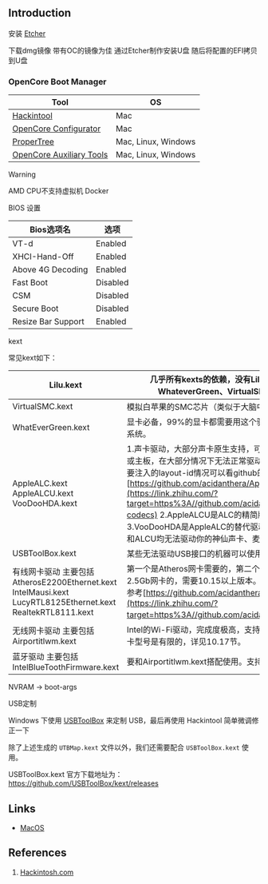 ## Introduction



安装 [Etcher](https://etcher.balena.io/)

下载dmg镜像 带有OC的镜像为佳 通过Etcher制作安装U盘 随后将配置的EFI拷贝到U盘

### OpenCore Boot Manager


| Tool                                                                       | OS                  |
| -------------------------------------------------------------------------- | ------------------- |
| [Hackintool](https://github.com/benbaker76/Hackintool)                     | Mac                 |
| [OpenCore Configurator](https://github.com/notiflux/OpenCore-Configurator) | Mac                 |
| [ProperTree](https://github.com/corpnewt/ProperTree)                       | Mac, Linux, Windows |
| [OpenCore Auxiliary Tools](https://github.com/ic005k/OCAuxiliaryTools)     | Mac, Linux, Windows |



> [!WARNING]
> 
> AMD CPU不支持虚拟机 Docker





BIOS 设置



 | Bios选项名         | 选项     |
 | ------------------ | -------- |
 | VT-d               | Enabled  |
 | XHCI-Hand-Off      | Enabled  |
 | Above 4G Decoding  | Enabled  |
 | Fast Boot          | Disabled |
 | CSM                | Disabled |
 | Secure Boot        | Disabled |
 | Resize Bar Support | Enabled  |



kext

常见kext如下：

| Lilu.kext                                                | 几乎所有kexts的依赖，没有Lilu就无法正常使用 AppleALC、WhateverGreen、VirtualSMC等。支持10.8以上系统。 |
| ------------------------------------------------------------ | ------------------------------------------------------------ |
| VirtualSMC.kext                                          | 模拟白苹果的SMC芯片（类似于大脑中枢），支持10.6以上系统。    |
| WhatEverGreen.kext                                       | 显卡必备，99%的显卡都需要用这个驱动，不管独显核显。支持10.8以上系统。 |
| AppleALC.kext AppleALCU.kext VooDooHDA.kext      | 1.声卡驱动，大部分声卡原生支持，可以驱动麦克风。注意，AMD的CPU或主板，在大部分情况下无法正常驱动麦克风。详细的原声声卡驱动以及需要注入的layout-id情况可以看github的原文链接：[https://github.com/acidanthera/AppleALC/wiki/Supported-codecs](https://link.zhihu.com/?target=https%3A//github.com/acidanthera/AppleALC/wiki/Supported-codecs) 2.AppleALCU是ALC的精简版，非特殊不建议使用。 3.VooDooHDA是AppleALC的替代驱动，支持10.6到11.2系统。如果ALC和ALCU均无法驱动你的神仙声卡、麦克风，建议你试试这个。 |
| USBToolBox.kext                                          | 某些无法驱动USB接口的机器可以使用这个驱动。                  |
| 有线网卡驱动 主要包括 AtherosE2200Ethernet.kext IntelMausi.kext LucyRTL8125Ethernet.kext RealtekRTL8111.kext | 第一个是Atheros网卡需要的，第二个是给Intel网卡的，第三个是给Realtek 2.5Gb网卡的，需要10.15以上版本。IntelMausi.kext的详细支持列表可以参考[https://github.com/acidanthera/IntelMausi](https://link.zhihu.com/?target=https%3A//github.com/acidanthera/IntelMausi)。 |
| 无线网卡驱动 主要包括 Airportitlwm.kext              | Intel的Wi-Fi驱动，完成度极高，支持10.13以上系统。但是可以驱动的网卡型号是有限的，详见10.17节。 |
| 蓝牙驱动 主要包括 IntelBlueToothFirmware.kext        | 要和Airportitlwm.kext搭配使用。支持10.13以上系统。           |





NVRAM -> boot-args







USB定制

Windows 下使用 [USBToolBox](https://github.com/USBToolBox/tool/) 来定制 USB，最后再使用 Hackintool 简单微调修正一下



除了上述生成的 `UTBMap.kext` 文件以外，我们还需要配合 `USBToolBox.kext` 使用。

USBToolBox.kext 官方下载地址为：https://github.com/USBToolBox/kext/releases


## Links

- [MacOS](/docs/CS/OS/mac/mac.md)


## References

1. [Hackintosh.com](https://hackintosh.com/)